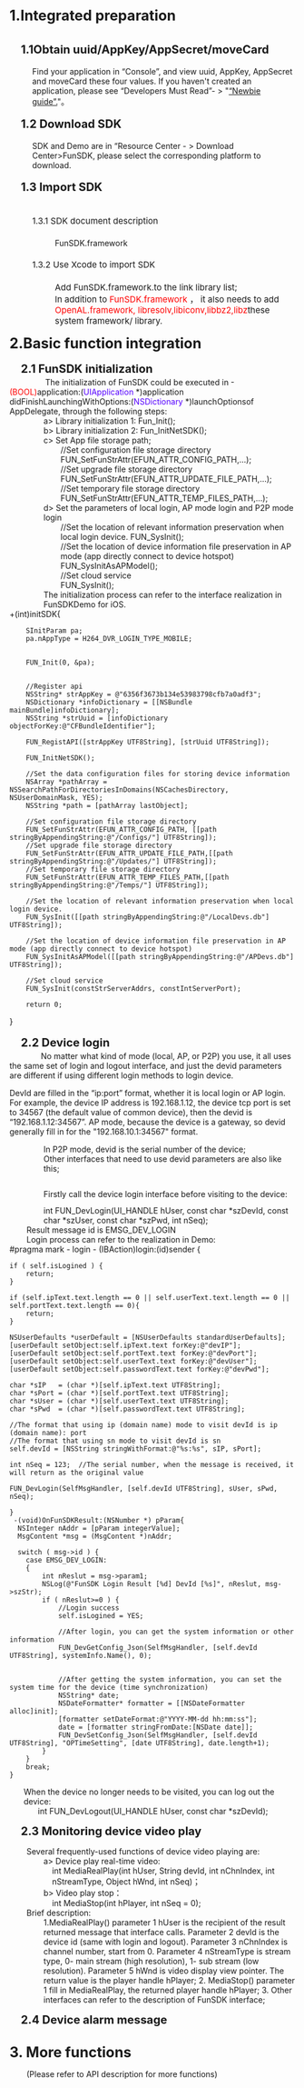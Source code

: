 
<div name="zhunbei" id="zhunbei" style="font-size:25px;line-height:60px;"><b>1.Integrated preparation</b></div>
<div name="zhunbei1" id="zhunbei1" style="margin-left:20px;font-size:20;line-height:60px;">
    <b>1.1Obtain uuid/AppKey/AppSecret/moveCard</b>
</div>
<div style="margin-left:40px;">
   Find your application in “Console”, and view uuid, AppKey, AppSecret and moveCard these four values.
   If you haven't created an application, please see “Developers Must Read”- > "<a href="http://open.xmeye.net/resource.do?cid=ec799b013aec4a589357b644630fd4d2&rid=69896d3a5962401dbd5db30988e67a56#undefined">“Newbie guide”.</a>"。
</div>
<div name="zhunbei2" id="zhunbei2" style="margin-left:20px;font-size:20;line-height:60px;"><b>1.2 Download SDK</b></div>
<div style="margin-left:40px;">  SDK and Demo are in “Resource Center - > Download Center>FunSDK, please select the corresponding platform to download.</div>
<div name="zhunbei3" id="zhunbei3" style="margin-left:20px;font-size:20px;line-height:60px;"><b>1.3 Import SDK</b></div>
<div name="zhunbei31" id="zhunbei31" style="margin-left:40px;font-size:15px;line-height:60px;">1.3.1 SDK document description</div>
<div style="margin-left:80px;"> FunSDK.framework</div>
<div name="zhunbei32" id="zhunbei32" style="margin-left:40px;font-size:15px;line-height:60px;"> 1.3.2 Use Xcode to import SDK </div>
<div style="margin-left:80px;font-size:15px;">Add FunSDK.framework.to the link library list; <br/>
In addition to  <lable style="color:red">FunSDK.framework </lable>， it also needs to add  <lable style="color:red"> OpenAL.framework, libresolv,libiconv,libbz2,libz</lable>these system framework/ library.
</div>

<div name="jicheng" id="jicheng" style="font-size:25px;line-height:60px;"><b>2.Basic function integration</b></div>
<div name="jicheng1" id="jicheng1" style="margin-left:20px;font-size:20px;line-height:30px;"><b>2.1 FunSDK initialization</b></div>
<div>
 &#160 &#160 &#160&#160 &#160 &#160&#160 &#160 &#160 The initialization of FunSDK could be executed in -<lable style="color:red">(BOOL)</lable>application:(<lable style="color:#5500ff">UIApplication </lable>*)application didFinishLaunchingWithOptions:(<lable style="color:#5500ff">NSDictionary </lable>*)launchOptionsof AppDelegate, through the following steps:
</div>
<div style="margin-left:60px;">
   a>  Library initialization 1: Fun_Init();<br/>
   b> Library initialization 2: Fun_InitNetSDK();<br/>
   c> Set App file storage path;<br/>
<div style="margin-left:30px;">
   //Set configuration file storage directory<br/>
   FUN_SetFunStrAttr(EFUN_ATTR_CONFIG_PATH,...);<br/>
   //Set upgrade file storage directory<br/>
   FUN_SetFunStrAttr(EFUN_ATTR_UPDATE_FILE_PATH,...);<br/>
   //Set temporary file storage directory<br/>
   FUN_SetFunStrAttr(EFUN_ATTR_TEMP_FILES_PATH,...);<br/>
</div>
   d> Set the parameters of local login, AP mode login and P2P mode login<br/>
<div style="margin-left:30px;">
   //Set the location of relevant information preservation when local login device.
   FUN_SysInit();<br/>
   //Set the location of device information file preservation in AP mode (app directly connect to device hotspot)<br/>
   FUN_SysInitAsAPModel();<br/>
   //Set cloud service<br/>
   FUN_SysInit();<br/>
</div>
</div>
<div style="margin-left:60px;">The initialization process can refer to the interface realization in FunSDKDemo for iOS.</div>
	 +(int)initSDK{

    	SInitParam pa;
	    pa.nAppType = H264_DVR_LOGIN_TYPE_MOBILE;
	
	    
	    FUN_Init(0, &pa);
	
	    
	    //Register api
	    NSString* strAppKey = @"6356f3673b134e53983798cfb7a0adf3";
	    NSDictionary *infoDictionary = [[NSBundle mainBundle]infoDictionary];
	    NSString *strUuid = [infoDictionary objectForKey:@"CFBundleIdentifier"];
	    
	    FUN_RegistAPI([strAppKey UTF8String], [strUuid UTF8String]);
	    
	    FUN_InitNetSDK();
	
	    //Set the data configuration files for storing device information
	    NSArray *pathArray = NSSearchPathForDirectoriesInDomains(NSCachesDirectory, NSUserDomainMask, YES);
	    NSString *path = [pathArray lastObject];
	    
	    //Set configuration file storage directory
	    FUN_SetFunStrAttr(EFUN_ATTR_CONFIG_PATH, [[path stringByAppendingString:@"/Configs/"] UTF8String]);
	    //Set upgrade file storage directory
	    FUN_SetFunStrAttr(EFUN_ATTR_UPDATE_FILE_PATH,[[path stringByAppendingString:@"/Updates/"] UTF8String]);
	    //Set temporary file storage directory
	    FUN_SetFunStrAttr(EFUN_ATTR_TEMP_FILES_PATH,[[path stringByAppendingString:@"/Temps/"] UTF8String]);
	    
	    //Set the location of relevant information preservation when local login device.
	    FUN_SysInit([[path stringByAppendingString:@"/LocalDevs.db"] UTF8String]);
	    
	    //Set the location of device information file preservation in AP mode (app directly connect to device hotspot)
	    FUN_SysInitAsAPModel([[path stringByAppendingString:@"/APDevs.db"] UTF8String]);
	    
	    //Set cloud service
	    FUN_SysInit(constStrServerAddrs, constIntServerPort);
	
	    return 0;

}
<div name="jicheng2" id="jicheng2" style="margin-left:20px;font-size:20px;line-height:30px;"><b>2.2  Device login </b></div>
<div>
&#160&#160&#160&#160&#160&#160&#160&#160&#160&#160&#160&#160&#160&#160No matter what kind of mode (local, AP, or P2P) you use, it all uses the same set of login and logout interface, and just the devid parameters are different if using different login methods to login device. 

DevId are filled in the “ip:port” format, whether it is local login or AP login. For example, the device IP address is 192.168.1.12, the device tcp port is set to 34567 (the default value of common device), then the devid is “192.168.1.12:34567”. AP mode, because the device is a gateway, so devid generally fill in for the "192.168.10.1:34567" format.     
</div>
<div style="margin-left:60px;">
In P2P mode, devid is the serial number of the device;<br/>
Other interfaces that need to use devid parameters are also like this;<br/><br>
<div style="line-height:40px;">Firstly call the device login interface before visiting to the device:<br></div>
int FUN_DevLogin(UI_HANDLE hUser, const char *szDevId, const char *szUser, const char *szPwd, int nSeq);<br/>
</div>
<div style="margin-left:30px;">
Result message id is  EMSG_DEV_LOGIN<br/>
  Login process can refer to the realization in Demo:<br/>
</div>
	#pragma mark - login
	- (IBAction)login:(id)sender {

    if ( self.isLogined ) {
        return;
    }
    
    if (self.ipText.text.length == 0 || self.userText.text.length == 0 || self.portText.text.length == 0){
        return;
    }
    
    NSUserDefaults *userDefault = [NSUserDefaults standardUserDefaults];
    [userDefault setObject:self.ipText.text forKey:@"devIP"];
    [userDefault setObject:self.portText.text forKey:@"devPort"];
    [userDefault setObject:self.userText.text forKey:@"devUser"];
    [userDefault setObject:self.passwordText.text forKey:@"devPwd"];
   
    char *sIP   = (char *)[self.ipText.text UTF8String];
    char *sPort = (char *)[self.portText.text UTF8String];
    char *sUser = (char *)[self.userText.text UTF8String];
    char *sPwd  = (char *)[self.passwordText.text UTF8String];
    
    //The format that using ip (domain name) mode to visit devId is ip (domain name): port
    //The format that using sn mode to visit devId is sn
    self.devId = [NSString stringWithFormat:@"%s:%s", sIP, sPort];
    
    int nSeq = 123;  //The serial number, when the message is received, it will return as the original value

    FUN_DevLogin(SelfMsgHandler, [self.devId UTF8String], sUser, sPwd, nSeq);

	}
	 -(void)OnFunSDKResult:(NSNumber *) pParam{
      NSInteger nAddr = [pParam integerValue];
      MsgContent *msg = (MsgContent *)nAddr;

      switch ( msg->id ) {
        case EMSG_DEV_LOGIN:
        {
            int nReslut = msg->param1;
            NSLog(@"FunSDK Login Result [%d] DevId [%s]", nReslut, msg->szStr);
            if ( nReslut>=0 ) {
                //Login success
                self.isLogined = YES;
                
                //After login, you can get the system information or other information
                FUN_DevGetConfig_Json(SelfMsgHandler, [self.devId UTF8String], systemInfo.Name(), 0);
                
                
                //After getting the system information, you can set the system time for the device (time synchronization)
                NSString* date;
                NSDateFormatter* formatter = [[NSDateFormatter alloc]init];
                [formatter setDateFormat:@"YYYY-MM-dd hh:mm:ss"];
                date = [formatter stringFromDate:[NSDate date]];
                FUN_DevSetConfig_Json(SelfMsgHandler, [self.devId UTF8String], "OPTimeSetting", [date UTF8String], date.length+1);
            }
        }
        break;
	}
<div style="margin-left:25px;"> When the device no longer needs to be visited, you can log out the device:<br></div>
<div style="margin-left:50px;">
int FUN_DevLogout(UI_HANDLE hUser, const char *szDevId);
</div>
<br/>
<div name="jicheng3" id="jicheng3" style="margin-left:20px;font-size:20px;line-height:20px;"><b>2.3 Monitoring device video play</b>
</div>
<br>
<div style="margin-left:30px;">
 Several frequently-used functions of device video playing are:
</div>
<div style="margin-left:60px;">
a> Device play real-time video:<br/>
 <div style="margin-left:15px;">int MediaRealPlay(int hUser, String devId, int  nChnIndex, int  nStreamType, Object hWnd, int  nSeq)；</div>
b> Video play stop：<br/>
 <div style="margin-left:15px;">int MediaStop(int hPlayer, int  nSeq = 0);</div>
</div>
<div style="margin-left:30px;"> Brief description:  </div>
<div style="margin-left:60px;">
1.MediaRealPlay() parameter 1 hUser is the recipient of the result returned message that interface calls. Parameter 2 devId is the device id (same with login and logout). Parameter 3 nChnIndex is channel number, start from 0. Parameter 4 nStreamType is stream type, 0- main stream (high resolution), 1- sub stream (low resolution). Parameter 5 hWnd is video display view pointer. The return value is the player handle hPlayer;
2. MediaStop() parameter 1 fill in MediaRealPlay, the returned player handle hPlayer;
3. Other interfaces can refer to the description of FunSDK interface;
</div>
<br/>
<div name="jicheng4" id="jicheng4" style="margin-left:20px;font-size:20px;line-height:20px;"><b>2.4 Device alarm message</b>
</div>
<br/>
<div name="gengduo" id="gengduo" style="font-size:25px;line-height:60px;"><b>3. More functions</b>
</div>
<div style="margin-left:30">(Please refer to API description for more functions)
</div>